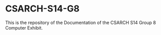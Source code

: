 # CSARCH-S14-G8
This is the repository of the Documentation of the CSARCH S14 Group 8 Computer Exhibit.

